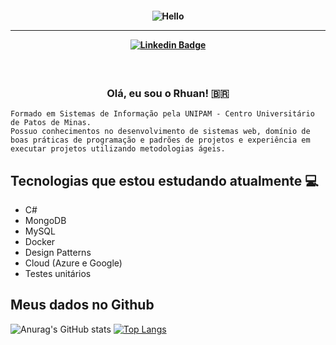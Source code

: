 <h4 align="center">
 
![Hello](https://camo.githubusercontent.com/d33f1b44585d9abf4536b3e10c763481ac3504a012cfaaef6e4d5b0fcec82843/68747470733a2f2f692e70696e696d672e636f6d2f6f726967696e616c732f66352f35622f30662f66353562306633653064396238373865643931393262383335386664313438302e676966)

<hr>

[![Linkedin Badge](https://img.shields.io/badge/-Linkedin-blue?style=for-the-badge&logo=Linkedin&logoColor=white&link=https://github.com/RhuanThales)](https://www.linkedin.com/in/rhuan-thales-de-souza-trajano-05512715a/)
</h4>

<h3 align="center"> <br>

 Olá, eu sou o Rhuan! 🇧🇷
<br>

</h3>

```
Formado em Sistemas de Informação pela UNIPAM - Centro Universitário de Patos de Minas.
Possuo conhecimentos no desenvolvimento de sistemas web, domínio de boas práticas de programação e padrões de projetos e experiência em
executar projetos utilizando metodologias ágeis.
```
## Tecnologias que estou estudando atualmente 💻
  
  - C#
  - MongoDB
  - MySQL
  - Docker
  - Design Patterns
  - Cloud (Azure e Google)
  - Testes unitários

## Meus dados no Github
![Anurag's GitHub stats](https://github-readme-stats-sigma-five.vercel.app/api?username=RhuanThales&show_icons=true&theme=tokyonight)
[![Top Langs](https://github-readme-stats-sigma-five.vercel.app/api/top-langs/?username=RhuanThales&layout=compact&theme=tokyonight)](https://github.com/RhuanThales)
